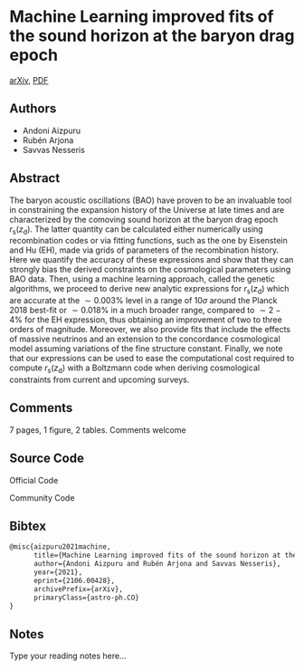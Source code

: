
# Machine Learning improved fits of the sound horizon at the baryon drag epoch

[arXiv](https://arxiv.org/abs/2106.0428), [PDF](https://arxiv.org/pdf/2106.0428.pdf)

## Authors

- Andoni Aizpuru
- Rubén Arjona
- Savvas Nesseris

## Abstract

The baryon acoustic oscillations (BAO) have proven to be an invaluable tool in constraining the expansion history of the Universe at late times and are characterized by the comoving sound horizon at the baryon drag epoch $r_\mathrm{s}(z_\mathrm{d})$. The latter quantity can be calculated either numerically using recombination codes or via fitting functions, such as the one by Eisenstein and Hu (EH), made via grids of parameters of the recombination history. Here we quantify the accuracy of these expressions and show that they can strongly bias the derived constraints on the cosmological parameters using BAO data. Then, using a machine learning approach, called the genetic algorithms, we proceed to derive new analytic expressions for $r_\mathrm{s}(z_\mathrm{d})$ which are accurate at the $\sim0.003\%$ level in a range of $10\sigma$ around the Planck 2018 best-fit or $\sim0.018\%$ in a much broader range, compared to $\sim 2-4\%$ for the EH expression, thus obtaining an improvement of two to three orders of magnitude. Moreover, we also provide fits that include the effects of massive neutrinos and an extension to the concordance cosmological model assuming variations of the fine structure constant. Finally, we note that our expressions can be used to ease the computational cost required to compute $r_\mathrm{s}(z_\mathrm{d})$ with a Boltzmann code when deriving cosmological constraints from current and upcoming surveys.

## Comments

7 pages, 1 figure, 2 tables. Comments welcome

## Source Code

Official Code



Community Code



## Bibtex

```tex
@misc{aizpuru2021machine,
      title={Machine Learning improved fits of the sound horizon at the baryon drag epoch}, 
      author={Andoni Aizpuru and Rubén Arjona and Savvas Nesseris},
      year={2021},
      eprint={2106.00428},
      archivePrefix={arXiv},
      primaryClass={astro-ph.CO}
}
```

## Notes

Type your reading notes here...

